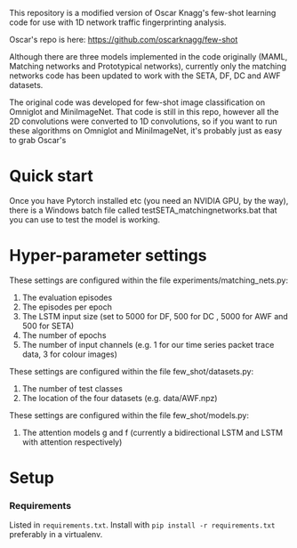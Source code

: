 This repository is a modified version of Oscar Knagg's few-shot learning code for use with 1D network traffic fingerprinting analysis.

Oscar's repo is here: https://github.com/oscarknagg/few-shot

Although there are three models implemented in the code originally (MAML, Matching networks and Prototypical networks), currently only the matching networks code has been updated to work with the SETA, DF, DC and AWF datasets.

The original code was developed for few-shot image classification on Omniglot and MiniImageNet.
That code is still in this repo, however all the 2D convolutions were converted to 1D convolutions, so if you want to run these algorithms on Omniglot and MiniImageNet, it's probably just as easy to grab Oscar's 

# Quick start
Once you have Pytorch installed etc (you need an NVIDIA GPU, by the way), there is a Windows batch file called testSETA_matchingnetworks.bat that you can use to test the model is working.

# Hyper-parameter settings

These settings are configured within the file experiments/matching_nets.py:
1) The evaluation episodes 
2) The episodes per epoch
3) The LSTM input size (set to 5000 for DF, 500 for DC , 5000 for AWF and 500 for SETA)
4) The number of epochs
5) The number of input channels (e.g. 1 for our time series packet trace data, 3 for colour images)

These settings are configured within the file few_shot/datasets.py:
1) The number of test classes
2) The location of the four datasets (e.g. data/AWF.npz)

These settings are configured within the file few_shot/models.py:
1) The attention models g and f (currently a bidirectional LSTM and LSTM with attention respectively)


# Setup
### Requirements

Listed in `requirements.txt`. Install with `pip install -r
requirements.txt` preferably in a virtualenv.

